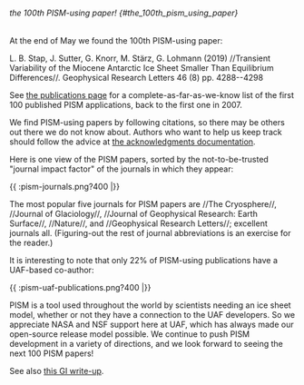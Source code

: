###### the 100th PISM-using paper! {#the_100th_pism_using_paper}

At the end of May we found the 100th PISM-using paper:

L. B. Stap, J. Sutter, G. Knorr, M. Stärz, G. Lohmann (2019) //Transient
Variability of the Miocene Antarctic Ice Sheet Smaller Than Equilibrium
Differences//. Geophysical Research Letters 46 (8) pp. 4288--4298

See [the publications page](:publications) for a
complete-as-far-as-we-know list of the first 100 published PISM
applications, back to the first one in 2007.

We find PISM-using papers by following citations, so there may be others
out there we do not know about. Authors who want to help us keep track
should follow the advice at [the acknowledgments
documentation](https://github.com/pism/pism/blob/master/ACKNOWLEDGE.rst).

Here is one view of the PISM papers, sorted by the not-to-be-trusted
\"journal impact factor\" of the journals in which they appear:

{{ :pism-journals.png?400 \|}}

The most popular five journals for PISM papers are //The Cryosphere//,
//Journal of Glaciology//, //Journal of Geophysical Research: Earth
Surface//, //Nature//, and //Geophysical Research Letters//; excellent
journals all. (Figuring-out the rest of journal abbreviations is an
exercise for the reader.)

It is interesting to note that only 22% of PISM-using publications have
a UAF-based co-author:

{{ :pism-uaf-publications.png?400 \|}}

PISM is a tool used throughout the world by scientists needing an ice
sheet model, whether or not they have a connection to the UAF
developers. So we appreciate NASA and NSF support here at UAF, which has
always made our open-source release model possible. We continue to push
PISM development in a variety of directions, and we look forward to
seeing the next 100 PISM papers!

See also [this GI
write-up](https://www.gi.alaska.edu/news/ice-sheet-model-reaches-100th-publication-benchmark).
